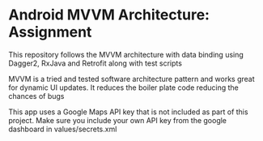 # Android MVVM Architecture: Assignment

This repository follows the MVVM architecture with data binding using Dagger2, RxJava and Retrofit along with test scripts

MVVM is a tried and tested software architecture pattern and works great for dynamic UI updates. It reduces the boiler plate code reducing the chances of bugs

This app uses a Google Maps API key that is not included as part of this project. Make sure you include your own API key from the google dashboard in values/secrets.xml
